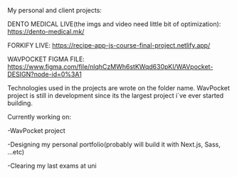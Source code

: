 My personal and client projects:

DENTO MEDICAL LIVE(the imgs and video need little bit of optimization): https://dento-medical.mk/

FORKIFY LIVE:  https://recipe-app-js-course-final-project.netlify.app/

WAVPOCKET FIGMA FILE: https://www.figma.com/file/nlqhCzMWh6stKWqd630pKI/WAVpocket-DESIGN?node-id=0%3A1

Technologies used in the projects are wrote on the folder name. WavPocket project is still in development since its the largest project i`ve ever started building.

Currently working on:

-WavPocket project

-Designing my personal portfolio(probably will build it with Next.js, Sass, ...etc)

-Clearing my last exams at uni
